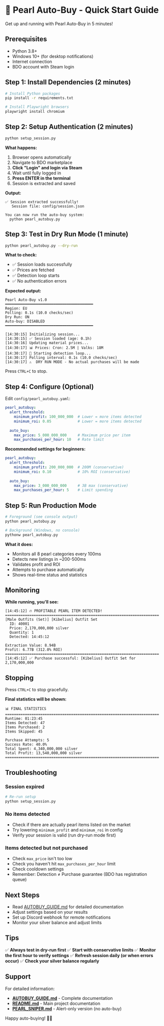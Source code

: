 # 🚀 Pearl Auto-Buy - Quick Start Guide

Get up and running with Pearl Auto-Buy in 5 minutes!

## Prerequisites

- Python 3.8+
- Windows 10+ (for desktop notifications)
- Internet connection
- BDO account with Steam login

## Step 1: Install Dependencies (2 minutes)

```bash
# Install Python packages
pip install -r requirements.txt

# Install Playwright browsers
playwright install chromium
```

## Step 2: Setup Authentication (2 minutes)

```bash
python setup_session.py
```

**What happens:**
1. Browser opens automatically
2. Navigate to BDO marketplace
3. **Click "Login" and login via Steam**
4. Wait until fully logged in
5. **Press ENTER in the terminal**
6. Session is extracted and saved

**Output:**
```
✅ Session extracted successfully!
   Session file: config/session.json

You can now run the auto-buy system:
  python pearl_autobuy.py
```

## Step 3: Test in Dry Run Mode (1 minute)

```bash
python pearl_autobuy.py --dry-run
```

**What to check:**
- ✅ Session loads successfully
- ✅ Prices are fetched
- ✅ Detection loop starts
- ✅ No authentication errors

**Expected output:**
```
Pearl Auto-Buy v1.0
━━━━━━━━━━━━━━━━━━━━━━━━━━━━━━━━━━━━━━━━
Region: EU
Polling: 0.1s (10.0 checks/sec)
Dry Run: ON
Auto-buy: DISABLED
━━━━━━━━━━━━━━━━━━━━━━━━━━━━━━━━━━━━━━━━

[14:30:15] Initializing session...
[14:30:15] ✅ Session loaded (age: 0.1h)
[14:30:16] Updating material prices...
[14:30:17] 📊 Prices: Cron: 2.5M | Valks: 18M
[14:30:17] 🚀 Starting detection loop...
[14:30:17] Polling interval: 0.1s (10.0 checks/sec)
[14:30:17] ⚠️  DRY RUN MODE - No actual purchases will be made
```

Press `CTRL+C` to stop.

## Step 4: Configure (Optional)

Edit `config/pearl_autobuy.yaml`:

```yaml
pearl_autobuy:
  alert_threshold:
    minimum_profit: 100_000_000  # Lower = more items detected
    minimum_roi: 0.05            # Lower = more items detected
  
  auto_buy:
    max_price: 5_000_000_000     # Maximum price per item
    max_purchases_per_hour: 10   # Rate limit
```

**Recommended settings for beginners:**
```yaml
pearl_autobuy:
  alert_threshold:
    minimum_profit: 200_000_000  # 200M (conservative)
    minimum_roi: 0.10            # 10% ROI (conservative)
  
  auto_buy:
    max_price: 3_000_000_000     # 3B max (conservative)
    max_purchases_per_hour: 5    # Limit spending
```

## Step 5: Run Production Mode

```bash
# Foreground (see console output)
python pearl_autobuy.py

# Background (Windows, no console)
pythonw pearl_autobuy.py
```

**What it does:**
- Monitors all 8 pearl categories every 100ms
- Detects new listings in ~200-500ms
- Validates profit and ROI
- Attempts to purchase automatically
- Shows real-time status and statistics

## Monitoring

**While running, you'll see:**

```
[14:45:12] 🔥 PROFITABLE PEARL ITEM DETECTED!
======================================================================
[Male Outfits (Set)] [Kibelius] Outfit Set
  ID: 40001
  Price: 2,170,000,000 silver
  Quantity: 1
  Detected: 14:45:12
  
Extraction Value: 8.94B
Profit: 6.77B (312.0% ROI)
======================================================================
[14:45:12] ✅ Purchase successful: [Kibelius] Outfit Set for 2,170,000,000
```

## Stopping

Press `CTRL+C` to stop gracefully.

**Final statistics will be shown:**
```
📊 FINAL STATISTICS
======================================================================
Runtime: 01:23:45
Items Detected: 47
Items Purchased: 2
Items Skipped: 45

Purchase Attempts: 5
Success Rate: 40.0%
Total Spent: 4,340,000,000 silver
Total Profit: 13,540,000,000 silver
======================================================================
```

## Troubleshooting

### Session expired

```bash
# Re-run setup
python setup_session.py
```

### No items detected

- Check if there are actually pearl items listed on the market
- Try lowering `minimum_profit` and `minimum_roi` in config
- Verify your session is valid (run dry-run mode first)

### Items detected but not purchased

- Check `max_price` isn't too low
- Check you haven't hit `max_purchases_per_hour` limit
- Check cooldown settings
- Remember: Detection ≠ Purchase guarantee (BDO has registration queue)

## Next Steps

- Read [AUTOBUY_GUIDE.md](AUTOBUY_GUIDE.md) for detailed documentation
- Adjust settings based on your results
- Set up Discord webhook for remote notifications
- Monitor your silver balance and adjust limits

## Tips

✅ **Always test in dry-run first**
✅ **Start with conservative limits**
✅ **Monitor the first hour to verify settings**
✅ **Refresh session daily (or when errors occur)**
✅ **Check your silver balance regularly**

## Support

For detailed information:
- **[AUTOBUY_GUIDE.md](AUTOBUY_GUIDE.md)** - Complete documentation
- **[README.md](README.md)** - Main project documentation
- **[PEARL_SNIPER.md](PEARL_SNIPER.md)** - Alert-only version (no auto-buy)

Happy auto-buying! 🛒💎
